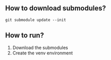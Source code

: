 ## How to download submodules?

``git submodule update --init``

## How to run? 

1. Download the submodules
2. Create the venv environment
